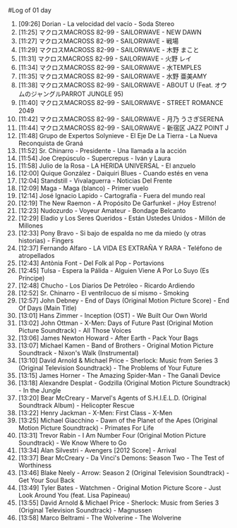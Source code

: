 #Log of 01 day

1. [09:26] Dorian - La velocidad del vacío - Soda Stereo
1. [11:25] マクロスMACROSS 82-99 - SAILORWAVE - NEW DAWN
1. [11:27] マクロスMACROSS 82-99 - SAILORWAVE - 戦場
1. [11:29] マクロスMACROSS 82-99 - SAILORWAVE - 木野 まこと
1. [11:31] マクロスMACROSS 82-99 - SAILORWAVE - 火野 レイ
1. [11:34] マクロスMACROSS 82-99 - SAILORWAVE - 水TEMPLES
1. [11:35] マクロスMACROSS 82-99 - SAILORWAVE - 水野 亜美AMY
1. [11:38] マクロスMACROSS 82-99 - SAILORWAVE - ABOUT U (Feat. オウムのジャングルPARROT JUNGLE 95)
1. [11:40] マクロスMACROSS 82-99 - SAILORWAVE - STREET ROMANCE 2049
1. [11:42] マクロスMACROSS 82-99 - SAILORWAVE - 月乃 うさぎSERENA
1. [11:44] マクロスMACROSS 82-99 - SAILORWAVE - 新宿区 JAZZ POINT J
1. [11:48] Grupo de Expertos Solynieve - El Eje De La Tierra - La Nueva Reconquista de Graná
1. [11:52] Sr. Chinarro - Presidente - Una llamada a la acción
1. [11:54] Joe Crepúsculo - Supercrepus - Iván y Laura
1. [11:58] Julio de la Rosa - LA HERIDA UNIVERSAL - El anzuelo
1. [12:00] Quique González - Daiquiri Blues - Cuando estés en vena
1. [12:04] Standstill - Vivalaguerra - Noticias Del Frente
1. [12:09] Maga - Maga (blanco) - Primer vuelo
1. [12:14] José Ignacio Lapido - Cartografía - Fuera del mundo real
1. [12:19] The New Raemon - A Propósito De Garfunkel - ¡Hoy Estreno!
1. [12:23] Nudozurdo - Voyeur Amateur - Bondage Belcanto
1. [12:29] Eladio y Los Seres Queridos - Están Ustedes Unidos - Millón de Millones
1. [12:33] Pony Bravo - Si bajo de espalda no me da miedo (y otras historias) - Fingers
1. [12:37] Fernando Alfaro - LA VIDA ES EXTRAÑA Y RARA - Teléfono de atropellados
1. [12:43] Antònia Font - Del Folk al Pop - Portavions
1. [12:45] Tulsa - Espera la Pálida - Alguien Viene A Por Lo Suyo (Es Príncipe)
1. [12:48] Chucho - Los Diarios De Petróleo - Ricardo Ardiendo
1. [12:52] Sr. Chinarro - El ventrílocuo de sí mismo - Smoking
1. [12:57] John Debney - End of Days (Original Motion Picture Score) - End Of Days (Main Title)
1. [13:01] Hans Zimmer - Inception (OST) - We Built Our Own World
1. [13:02] John Ottman - X-Men: Days of Future Past (Original Motion Picture Soundtrack) - All Those Voices
1. [13:06] James Newton Howard - After Earth - Pack Your Bags
1. [13:07] Michael Kamen - Band of Brothers - Original Motion Picture Soundtrack - Nixon's Walk (Instrumental)
1. [13:10] David Arnold & Michael Price - Sherlock: Music from Series 3 (Original Television Soundtrack) - The Problems of Your Future
1. [13:15] James Horner - The Amazing Spider-Man - The Ganali Device
1. [13:18] Alexandre Desplat - Godzilla (Original Motion Picture Soundtrack) - In the Jungle
1. [13:20] Bear McCreary - Marvel's Agents of S.H.I.E.L.D. (Original Soundtrack Album) - Helicopter Rescue
1. [13:22] Henry Jackman - X-Men: First Class - X-Men
1. [13:25] Michael Giacchino - Dawn of the Planet of the Apes (Original Motion Picture Soundtrack) - Primates For Life
1. [13:31] Trevor Rabin - I Am Number Four (Original Motion Picture Soundtrack) - We Know Where to Go
1. [13:34] Alan Silvestri - Avengers [2012 Score] - Arrival
1. [13:37] Bear McCreary - Da Vinci's Demons: Season Two - The Test of Worthiness
1. [13:46] Blake Neely - Arrow: Season 2 (Original Television Soundtrack) - Get Your Soul Back
1. [13:49] Tyler Bates - Watchmen - Original Motion Picture Score - Just Look Around You (feat. Lisa Papineau)
1. [13:55] David Arnold & Michael Price - Sherlock: Music from Series 3 (Original Television Soundtrack) - Magnussen
1. [13:58] Marco Beltrami - The Wolverine - The Wolverine
